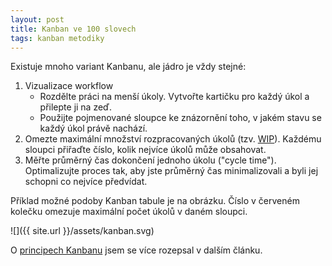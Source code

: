 ```yaml
---
layout: post
title: Kanban ve 100 slovech
tags: kanban metodiky
---
```


Existuje mnoho variant Kanbanu, ale jádro je vždy stejné:

1. Vizualizace workflow
   - Rozdělte práci na menší úkoly. Vytvořte kartičku pro každý úkol a přilepte ji na zeď.
   - Použijte pojmenované sloupce ke znázornění toho, v jakém stavu se každý úkol právě nachází.
2. Omezte maximální množství rozpracovaných úkolů (tzv. [WIP](/wip-vs-kapacita/)).
   Každému sloupci přiřaďte číslo, kolik nejvíce úkolů může obsahovat.
3. Měřte průměrný čas dokončení jednoho úkolu ("cycle time").
   Optimalizujte proces tak, aby jste průměrný čas minimalizovali a byli jej schopni co nejvíce předvídat.

Příklad možné podoby Kanban tabule je na obrázku. Číslo v červeném kolečku omezuje maximální počet úkolů v daném sloupci.

![]({{ site.url }}/assets/kanban.svg)

O [principech Kanbanu](/principy-kanbanu/) jsem se více rozepsal v dalším článku.
